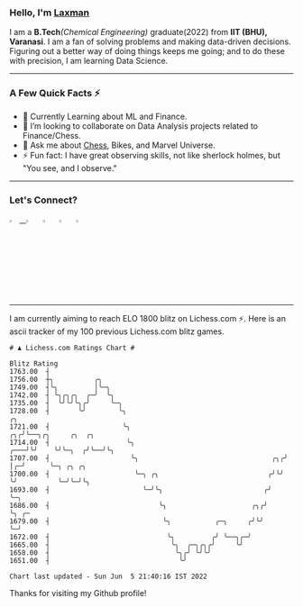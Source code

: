   ### Hello, I'm [Laxman](https://laxman-lakhan.github.io)

I am a **B.Tech**_(Chemical Engineering)_ graduate(2022) from **IIT (BHU), Varanasi**. I am a fan of solving problems and making data-driven decisions. Figuring out a better way of doing things keeps me going; and to do these with precision, I am learning Data Science. 

---

### A Few Quick Facts ⚡️

- 🧐 Currently Learning about ML and Finance.
- 👯 I’m looking to collaborate on Data Analysis projects related to Finance/Chess.
- 💬 Ask me about [Chess](https://lichess.org/@/YourKingIsInDanger), Bikes, and Marvel Universe.
- ⚡️ Fun fact: I have great observing skills, not like sherlock holmes, but "You see, and I observe."

---

### Let's Connect?

<a href="mailto:laxmansingh.lakhan@gmail.com"> <img src="https://img.icons8.com/fluent/48/000000/gmail.png" width="3.5%"/> &nbsp;
[<img src="https://img.icons8.com/color/48/000000/linkedin.png" width="3.5%"/>](https://www.linkedin.com/in/laxman-lakhan/)  &nbsp;
[<img src="https://img.icons8.com/fluent/48/000000/facebook-new.png" width="3.5%"/>](https://www.facebook.com/s.laxmanlakhan/)  &nbsp;
[<img src="https://img.icons8.com/fluent/48/000000/instagram-new.png" width="3.5%"/>](https://www.instagram.com/laxman.lakhan/)  &nbsp;
[<img src="https://img.icons8.com/color/48/000000/twitter.png" width="3.5%"/>](https://twitter.com/laxman__lakhan)  &nbsp;

 ---
  
I am currently aiming to reach ELO 1800 blitz on Lichess.com ⚡. Here is an ascii tracker of my 100 previous Lichess.com blitz games.

  ```
  # ♟︎ Lichess.com Ratings Chart #
  
  Blitz Rating
 1763.00  ┤
 1756.00  ┼╮          ╭╮
 1749.00  ┤╰╮         │╰─╮
 1742.00  ┤ ╰╮╭╮╭╮  ╭─╯  ╰╮
 1735.00  ┤  ╰╯╰╯╰╮╭╯     ╰─╮
 1728.00  ┤       ╰╯        ╰╮                                              ╭╮
 1721.00  ┤                  ╰╮                                          ╭╮╭╯╰──╮╭╮     ╭╮  ╭╮
 1714.00  ┤                   ╰╮                                     ╭───╯╰╯    ╰╯╰─╮  ╭╯╰──╯╰╮
 1707.00  ┤                    ╰╮                                 ╭╮╭╯              │╭─╯      ╰─╮ ╭╮ ╭╮
 1700.00  ┤                     ╰─╮ ╭╮                           ╭╯╰╯               ╰╯          ╰─╯╰─╯╰╮
 1693.00  ┤                       ╰─╯╰╮                         ╭╯                                     ╰─╮
 1686.00  ┤                           ╰╮                     ╭╮╭╯                                        ╰╮ ╭─
 1679.00  ┤                            ╰╮           ╭─╮     ╭╯╰╯                                          ╰─╯
 1672.00  ┤                             ╰╮         ╭╯ ╰──╮╭─╯
 1665.00  ┤                              ╰╮  ╭─╮╭╮╭╯     ╰╯
 1658.00  ┤                               ╰╮╭╯ ╰╯╰╯
 1651.00  ┤                                ╰╯

Chart last updated - Sun Jun  5 21:40:16 IST 2022  
  ```
  
  
Thanks for visiting my Github profile!
